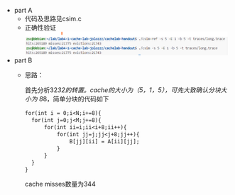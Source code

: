 - part A
  - 代码及思路见csim.c
  - 正确性验证
    <img src="./csim验证long.trace.png">
- part B
  - 思路：
      
    首先分析32*32的转置。cache的大小为（5，1，5），可先大致确认分块大小为 8*8，简单分块的代码如下
    ```
    for(int i = 0;i<N;i+=8){
      for(int j=0;j<M;j+=8){
          for(int ii=i;ii<i+8;ii++){
              for(int jj=j;jj<j+8;jj++){
                  B[jj][ii] = A[ii][jj];
              }
          }
      }
    } 
    ```
    cache misses数量为344
    
